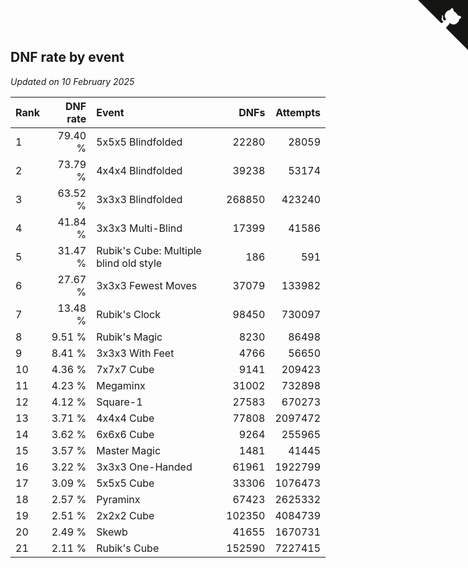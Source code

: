 ## DNF rate by event

*Updated on 10 February 2025*

| Rank | DNF rate | Event | DNFs | Attempts |
| :--- | ---: | :--- | ---: | ---: |
| 1 | 79.40 % | 5x5x5 Blindfolded | 22280 | 28059 |
| 2 | 73.79 % | 4x4x4 Blindfolded | 39238 | 53174 |
| 3 | 63.52 % | 3x3x3 Blindfolded | 268850 | 423240 |
| 4 | 41.84 % | 3x3x3 Multi-Blind | 17399 | 41586 |
| 5 | 31.47 % | Rubik's Cube: Multiple blind old style | 186 | 591 |
| 6 | 27.67 % | 3x3x3 Fewest Moves | 37079 | 133982 |
| 7 | 13.48 % | Rubik's Clock | 98450 | 730097 |
| 8 | 9.51 % | Rubik's Magic | 8230 | 86498 |
| 9 | 8.41 % | 3x3x3 With Feet | 4766 | 56650 |
| 10 | 4.36 % | 7x7x7 Cube | 9141 | 209423 |
| 11 | 4.23 % | Megaminx | 31002 | 732898 |
| 12 | 4.12 % | Square-1 | 27583 | 670273 |
| 13 | 3.71 % | 4x4x4 Cube | 77808 | 2097472 |
| 14 | 3.62 % | 6x6x6 Cube | 9264 | 255965 |
| 15 | 3.57 % | Master Magic | 1481 | 41445 |
| 16 | 3.22 % | 3x3x3 One-Handed | 61961 | 1922799 |
| 17 | 3.09 % | 5x5x5 Cube | 33306 | 1076473 |
| 18 | 2.57 % | Pyraminx | 67423 | 2625332 |
| 19 | 2.51 % | 2x2x2 Cube | 102350 | 4084739 |
| 20 | 2.49 % | Skewb | 41655 | 1670731 |
| 21 | 2.11 % | Rubik's Cube | 152590 | 7227415 |


<a href="https://github.com/JustinTimeCuber/wca_statistics" class="github-corner" aria-label="View source on Github"><svg width="80" height="80" viewBox="0 0 250 250" style="fill:#151513; color:#fff; position: absolute; top: 0; border: 0; right: 0;" aria-hidden="true"><path d="M0,0 L115,115 L130,115 L142,142 L250,250 L250,0 Z"></path><path d="M128.3,109.0 C113.8,99.7 119.0,89.6 119.0,89.6 C122.0,82.7 120.5,78.6 120.5,78.6 C119.2,72.0 123.4,76.3 123.4,76.3 C127.3,80.9 125.5,87.3 125.5,87.3 C122.9,97.6 130.6,101.9 134.4,103.2" fill="currentColor" style="transform-origin: 130px 106px;" class="octo-arm"></path><path d="M115.0,115.0 C114.9,115.1 118.7,116.5 119.8,115.4 L133.7,101.6 C136.9,99.2 139.9,98.4 142.2,98.6 C133.8,88.0 127.5,74.4 143.8,58.0 C148.5,53.4 154.0,51.2 159.7,51.0 C160.3,49.4 163.2,43.6 171.4,40.1 C171.4,40.1 176.1,42.5 178.8,56.2 C183.1,58.6 187.2,61.8 190.9,65.4 C194.5,69.0 197.7,73.2 200.1,77.6 C213.8,80.2 216.3,84.9 216.3,84.9 C212.7,93.1 206.9,96.0 205.4,96.6 C205.1,102.4 203.0,107.8 198.3,112.5 C181.9,128.9 168.3,122.5 157.7,114.1 C157.9,116.9 156.7,120.9 152.7,124.9 L141.0,136.5 C139.8,137.7 141.6,141.9 141.8,141.8 Z" fill="currentColor" class="octo-body"></path></svg></a><style>.github-corner:hover .octo-arm{animation:octocat-wave 560ms ease-in-out}@keyframes octocat-wave{0%,100%{transform:rotate(0)}20%,60%{transform:rotate(-25deg)}40%,80%{transform:rotate(10deg)}}@media (max-width:500px){.github-corner:hover .octo-arm{animation:none}.github-corner .octo-arm{animation:octocat-wave 560ms ease-in-out}}</style>
